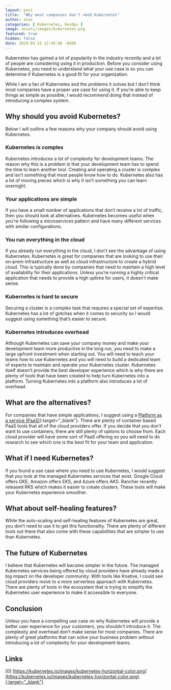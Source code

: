 ```yaml
---
layout: post
title:  "Why most companies don't need Kubernetes"
author: alex
categories: [ Kubernetes, DevOps ]
image: assets/images/kubernetes.png
featured: true
hidden: false
date: 2019-03-15 12:45:00 -0500
---
```


Kubernetes has gained a lot of popularity in the industry recently and a lot of people are considering using it in production. Before you consider using Kubernetes, you need to understand what your use case is so you can determine if Kubernetes is a good fit for your organization.

While I am a fan of Kubernetes and the problems it solves but I don’t think most companies have a proper use case for using it. If you’re able to keep things as simple as possible, I would recommend doing that instead of introducing a complex system.

## Why should you avoid Kubernetes?

Below I will outline a few reasons why your company should avoid using Kubernetes.

### Kubernetes is complex

Kubernetes introduces a lot of complexity for development teams. The reason why this is a problem is that your development team has to spend the time to learn another tool. Creating and operating a cluster is complex and isn’t something that most people know how to do. Kubernetes also has a lot of moving pieces which is why it isn’t something you can learn overnight.

### Your applications are simple

If you have a small number of applications that don’t receive a lot of traffic, then you should look at alternatives. Kubernetes becomes useful when you're following a microservices pattern and have many different services with similar configurations.

### You run everything in the cloud

If you already run everything in the cloud, I don’t see the advantage of using Kubernetes. Kubernetes is great for companies that are looking to use their on-prem infrastructure as well as cloud infrastructure to create a hybrid cloud. This is typically done by companies that need to maintain a high level of availability for their applications. Unless you’re running a highly critical application that needs to provide a high uptime for users, it doesn’t make sense.

### Kubernetes is hard to secure

Securing a cluster is a complex task that requires a special set of expertise. Kubernetes has a lot of gotchas when it comes to security so I would suggest using something that’s easier to secure.

### Kubernetes introduces overhead

Although Kubernetes can save your company money and make your development team more productive in the long run, you need to make a large upfront investment when starting out. You will need to teach your teams how to use Kubernetes and you will need to build a dedicated team of experts to maintain and operate your Kubernetes cluster. Kubernetes itself doesn’t provide the best developer experience which is why there are plenty of tools that have been created to help turn Kubernetes into a platform. Turning Kubernetes into a platform also introduces a lot of overhead.

## What are the alternatives?

For companies that have simple applications, I suggest using a [Platform as a service (PaaS)](https://scalarsoftware.com/blog/should-a-startup-use-paas/){:target="_blank"}. There are plenty of container based PaaS tools that all of the cloud providers offer. If you decide that you don’t want to use containers, there are still plenty of options to choose from. Each cloud provider will have some sort of PaaS offering so you will need to do research to see which one is the best fit for your team and application.

## What if I need Kubernetes?

If you found a use case where you need to use Kubernetes, I would suggest that you look at the managed Kubernetes services that exist. Google Cloud offers GKE, Amazon offers EKS, and Azure offers AKS. Rancher recently released RKS which makes it easier to create clusters. These tools will make your Kubernetes experience smoother.

## What about self-healing features?

While the auto-scaling and self-healing features of Kubernetes are great, you don’t need to use it to get this functionality. There are plenty of different tools out there that also come with these capabilities that are simpler to use than Kubernetes.

## The future of Kubernetes

I believe that Kubernetes will become simpler in the future. The managed Kubernetes services being offered by cloud providers have already made a big impact on the developer community. With tools like Knative, I could see cloud providers move to a more serverless approach with Kubernetes. There are plenty of tools in the ecosystem that is trying to simplify the Kubernetes user experience to make it accessible to everyone.

## Conclusion

Unless you have a compelling use case on why Kubernetes will provide a better user experience for your customers, you shouldn’t introduce it. The complexity and overhead don’t make sense for most companies. There are plenty of great platforms that can solve your business problem without introducing a lot of complexity for your development teams.

## Links

[0] [https://kubernetes.io/images/kubernetes-horizontal-color.png](https://kubernetes.io/images/kubernetes-horizontal-color.png){:target="_blank"}
